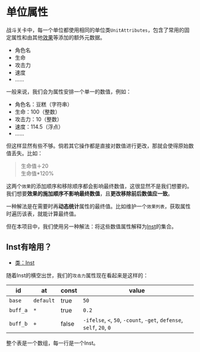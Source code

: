 # 单位属性
战斗关卡中，每一个单位都使用相同的单位类`UnitAttributes`，包含了常用的固定属性和由其他[效果](#单位属性)等添加的额外元数据。

- 角色名
- 生命
- 攻击力
- 速度
- ......

一般来说，我们会为属性安排一个单一的数值，例如：

- 角色名：豆糕（字符串）
- 生命：100（整数）
- 攻击力：10（整数）
- 速度：114.5（浮点）
- ......

但这样显然有些不够。倘若其它操作都是直接对数值进行更改，那就会使得原始数值丢失。比如：

> 生命值＋20  
> 生命值*120%

这两个`效果`的添加顺序和移除顺序都会影响最终数值，这很显然不是我们想要的。我们想要**效果的施加顺序不影响最终数值**，且**更改移除前后数值应一致**。

一种解法是在需要时再**动态统计**属性的最终值。比如维护一个`效果列表`，获取属性时遍历该表，就能计算最终值。

但在本项目中，我们使用另一种解法：将这些数值属性解释为[Inst](#类：Inst)的集合。

 ## <span id="inst"> Inst有啥用？</span>
 
- [类：Inst](docs/classes/Inst.md#)

随着Inst的横空出世，我们的`攻击力`属性现在看起来是这样的：

id|at|const|value
---|---|---|---
`base`|`default`|true|`50`
`buff_a`|`*`|true|`0.2`
`buff_b`|`+`|false|`-ifelse`, `<`, `50`, `-count`, `-get`, `defense`, `self`, `20`, `0` 

整个表是一个数组，每一行是一个Inst。